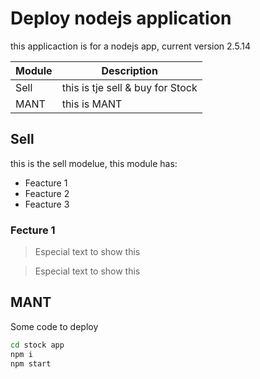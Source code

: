 # Deploy nodejs application
this applicaction is for a nodejs app, current version 2.5.14

| Module | Description |
| ------ | ------ |
| Sell   | this is tje sell & buy for Stock |
| MANT | this is MANT|


## Sell
this is the sell modelue, this module has:

- Feacture 1
- Feacture 2
- Feacture 3

### Fecture 1

> Especial text to show this

> Especial text to show this

## MANT
Some code to deploy 
```sh
cd stock app
npm i
npm start



